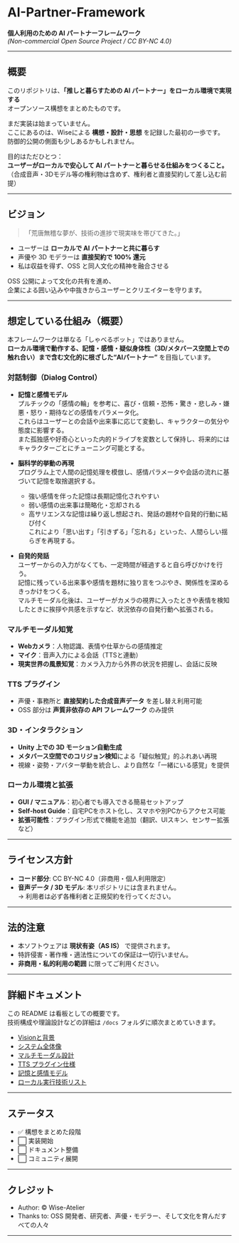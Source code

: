# AI-Partner-Framework

**個人利用のための AI パートナーフレームワーク**  
*(Non-commercial Open Source Project / CC BY-NC 4.0)*

---

## 概要
このリポジトリは、**「推しと暮らすための AI パートナー」をローカル環境で実現する**  
オープンソース構想をまとめたものです。  

まだ実装は始まっていません。  
ここにあるのは、Wiseによる **構想・設計・思想** を記録した最初の一歩です。
防御的公開の側面も少しあるかもしれません。

目的はただひとつ：  
**ユーザーがローカルで安心して AI パートナーと暮らせる仕組みをつくること。**  
（合成音声・3Dモデル等の権利物は含めず、権利者と直接契約して差し込む前提）

---

## ビジョン
> 「荒唐無稽な夢が、技術の進捗で現実味を帯びてきた。」

- ユーザーは **ローカルで AI パートナーと共に暮らす**  
- 声優や 3D モデラーは **直接契約で 100% 還元**  
- 私は収益を得ず、OSS と同人文化の精神を融合させる  

OSS 公開によって文化の共有を進め、  
企業による囲い込みや中抜きからユーザーとクリエイターを守ります。  

---

## 想定している仕組み（概要）

本フレームワークは単なる「しゃべるボット」ではありません。  
**ローカル環境で動作する、記憶・感情・疑似身体性（3D/メタバース空間上での触れ合い）まで含む文化的に根ざした“AIパートナー”** を目指しています。

### 対話制御（Dialog Control）

- **記憶と感情モデル**  
  プルチックの「感情の輪」を参考に、喜び・信頼・恐怖・驚き・悲しみ・嫌悪・怒り・期待などの感情をパラメータ化。  
  これらはユーザーとの会話や出来事に応じて変動し、キャラクターの気分や態度に影響する。  
  また孤独感や好奇心といった内的ドライブを変数として保持し、将来的にはキャラクターごとにチューニング可能とする。

- **脳科学的挙動の再現**  
  プログラム上で人間の記憶処理を模倣し、感情パラメータや会話の流れに基づいて記憶を取捨選択する。  
  - 強い感情を伴った記憶は長期記憶化されやすい  
  - 弱い感情の出来事は簡略化・忘却される  
  - 高サリエンスな記憶は繰り返し想起され、発話の題材や自発的行動に結び付く  
  これにより「思い出す」「引きずる」「忘れる」といった、人間らしい揺らぎを再現する。

- **自発的発話**  
  ユーザーからの入力がなくても、一定時間が経過すると自ら呼びかけを行う。  
  記憶に残っている出来事や感情を題材に独り言をつぶやき、関係性を深めるきっかけをつくる。  
  マルチモーダル化後は、ユーザーがカメラの視界に入ったときや表情を検知したときに挨拶や共感を示すなど、状況依存の自発行動へ拡張される。



### マルチモーダル知覚
- **Webカメラ**：人物認識、表情や仕草からの感情推定  
- **マイク**：音声入力による会話（TTSと連動）  
- **現実世界の風景知覚**：カメラ入力から外界の状況を把握し、会話に反映  

### TTS プラグイン
- 声優・事務所と **直接契約した合成音声データ** を差し替え利用可能  
- OSS 部分は **声質非依存の API フレームワーク** のみ提供  

### 3D・インタラクション
- **Unity 上での 3D モーション自動生成**  
- **メタバース空間でのコリジョン検知**による「疑似触覚」的ふれあい再現  
- 視線・姿勢・アバター挙動を統合し、より自然な「一緒にいる感覚」を提供  

### ローカル環境と拡張
- **GUI / マニュアル**：初心者でも導入できる簡易セットアップ  
- **Self-host Guide**：自宅PCをホスト化し、スマホや別PCからアクセス可能  
- **拡張可能性**：プラグイン形式で機能を追加（翻訳、UIスキン、センサー拡張など）  


---

## ライセンス方針
- **コード部分**: CC BY-NC 4.0（非商用・個人利用限定）  
- **音声データ / 3D モデル**: 本リポジトリには含まれません。  
  → 利用者は必ず各権利者と正規契約を行ってください。  

---

## 法的注意
- 本ソフトウェアは **現状有姿（AS IS）** で提供されます。  
- 特許侵害・著作権・適法性についての保証は一切行いません。  
- **非商用・私的利用の範囲** に限ってご利用ください。  

---

## 詳細ドキュメント
この README は看板としての概要です。  
技術構成や理論設計などの詳細は `/docs` フォルダに順次まとめていきます。  

- [Visionと背景](/docs/01_vision.md)  
- [システム全体像](/docs/02_system_overview.md)  
- [マルチモーダル設計](/docs/03_multimodal.md)  
- [TTS プラグイン仕様](/docs/04_tts_plugin.md)  
- [記憶と感情モデル](/docs/05_memory_emotion.md)  
- [ローカル実行技術リスト](/docs/06_local_runtime.md)  

---

## ステータス
- ✅ 構想をまとめた段階  
- ⬜ 実装開始  
- ⬜ ドキュメント整備  
- ⬜ コミュニティ展開  

---

## クレジット
- Author: © Wise-Atelier  
- Thanks to: OSS 開発者、研究者、声優・モデラー、そして文化を育んだすべての人々  

---
